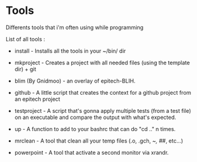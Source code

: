 # Tools
Differents tools that i'm often using while programming

List of all tools :

- install - Installs all the tools in your ~/bin/ dir

- mkproject - Creates a project with all needed files (using the template dir) + git

- blim (By Gnidmoo) - an overlay of epitech-BLIH.

- github - A little script that creates the context for a github project from an epitech project

- testproject - A script that's gonna apply multiple tests (from a test file) on an executable and compare the output with what's expected.

- up - A function to add to your bashrc that can do "cd .." n times.

- mrclean - A tool that clean all your temp files (.o, .gch, *~, #*#, etc...)

- powerpoint - A tool that activate a second monitor via xrandr.